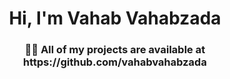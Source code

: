 <h1 align="center">Hi, I'm Vahab Vahabzada</h1>
<h3 align="center">👨‍💻 All of my projects are available at https://github.com/vahabvahabzada</h3>
